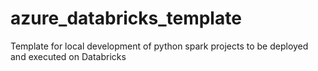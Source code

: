 # azure_databricks_template
Template for local development of python spark projects to be deployed and executed on Databricks
